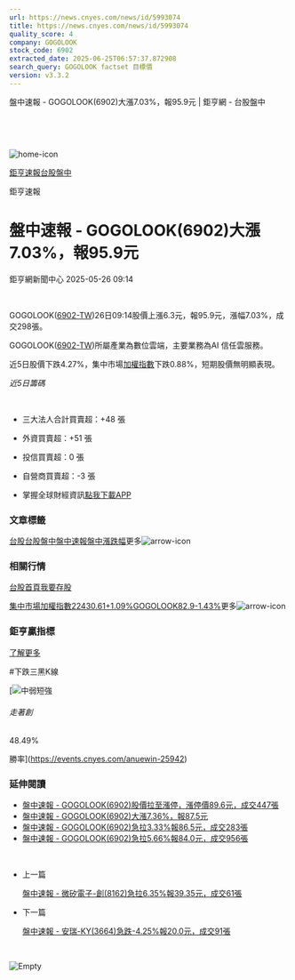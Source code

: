 ```yaml
---
url: https://news.cnyes.com/news/id/5993074
title: https://news.cnyes.com/news/id/5993074
quality_score: 4
company: GOGOLOOK
stock_code: 6902
extracted_date: 2025-06-25T06:57:37.872908
search_query: GOGOLOOK factset 目標價
version: v3.3.2
---
```


盤中速報 - GOGOLOOK(6902)大漲7.03%，報95.9元 | 鉅亨網 - 台股盤中

‌

‌

![home-icon](/assets/icons/breadCrumb/symbol-icon-home.svg)

[鉅亨速報](/news/cat/anue_live)[台股盤中](/news/cat/tw_live)

鉅亨速報

# 盤中速報 - GOGOLOOK(6902)大漲7.03%，報95.9元

鉅亨網新聞中心 2025-05-26 09:14

‌

GOGOLOOK([6902-TW](https://www.cnyes.com/twstock/6902))26日09:14股價上漲6.3元，報95.9元，漲幅7.03%，成交298張。

GOGOLOOK([6902-TW](https://www.cnyes.com/twstock/6902))所屬產業為數位雲端，主要業務為AI 信任雲服務。

近5日股價下跌4.27%，集中市場[加權指數](https://invest.cnyes.com/index/TWS/TSE01)下跌0.88%，短期股價無明顯表現。

*近5日籌碼*

‌

* 三大法人合計買賣超：+48 張
* 外資買賣超：+51 張
* 投信買賣超：0 張
* 自營商買賣超：-3 張

* 掌握全球財經資訊[點我下載APP](http://www.cnyes.com/app/?utm_source=mweb&utm_medium=HamMenuBanner&utm_campaign=fixed&utm_content=entr)

### 文章標籤

[台股](https://news.cnyes.com/tag/台股 "台股")[台股盤中](https://news.cnyes.com/tag/台股盤中 "台股盤中")[盤中速報](https://news.cnyes.com/tag/盤中速報 "盤中速報")[盤中漲跌幅](https://news.cnyes.com/tag/盤中漲跌幅 "盤中漲跌幅")更多![arrow-icon](/assets/icons/arrows/arrow-down.svg)

### 相關行情

[台股首頁](https://www.cnyes.com/twstock)[我要存股](https://supr.link/8OHaU)

[集中市場加權指數22430.61+1.09%](https://invest.cnyes.com/index/TWS/TSE01)[GOGOLOOK82.9-1.43%](https://www.cnyes.com/twstock/6902)更多![arrow-icon](/assets/icons/arrows/arrow-down.svg)

### 鉅亨贏指標

[了解更多](https://events.cnyes.com/anuewin-25942)

#下跌三黑K線

[![中弱短強](/assets/icons/win-indicator/short-to-long.svg)

###### 走著創

48.49%

勝率](https://events.cnyes.com/anuewin-25942)

### 延伸閱讀

* [盤中速報 - GOGOLOOK(6902)股價拉至漲停，漲停價89.6元，成交447張](/news/id/5991014)
* [盤中速報 - GOGOLOOK(6902)大漲7.36%，報87.5元](/news/id/5990971)
* [盤中速報 - GOGOLOOK(6902)急拉3.33%報86.5元，成交283張](/news/id/5990965)
* [盤中速報 - GOGOLOOK(6902)急拉5.66%報84.0元，成交956張](/news/id/5985810)

‌

* 上一篇

  [盤中速報 - 微矽電子-創(8162)急拉6.35%報39.35元，成交61張](/news/id/5993404)
* 下一篇

  [盤中速報 - 安瑞-KY(3664)急跌-4.25%報20.0元，成交91張](/news/id/5991069)

‌

![Empty](/assets/icons/skeleton/empty-image.svg)

‌